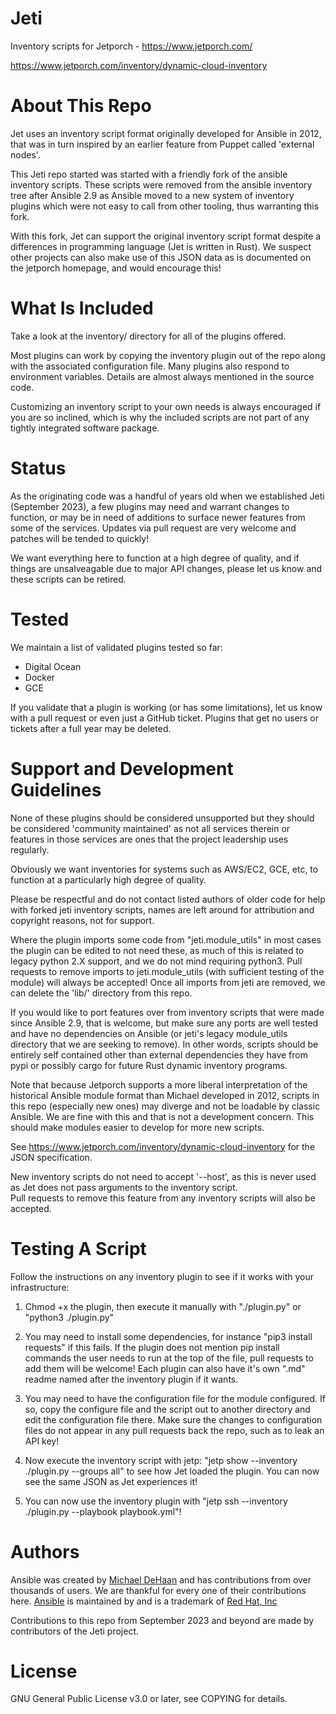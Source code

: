 Jeti
====

Inventory scripts for Jetporch - https://www.jetporch.com/

https://www.jetporch.com/inventory/dynamic-cloud-inventory

About This Repo
===============

Jet uses an inventory script format originally developed for Ansible in 2012, that was in turn inspired by an earlier feature from Puppet
called 'external nodes'.

This Jeti repo started was started with a friendly fork of the ansible inventory scripts. These scripts were removed from the ansible inventory tree after Ansible 2.9
as Ansible moved to a new system of inventory plugins which were not easy to call from other tooling, thus warranting this fork.

With this fork, Jet can support the original inventory script format despite a differences in programming language (Jet is written in Rust). 
We suspect other projects can also make use of this JSON data as is documented on the jetporch homepage, and would encourage this!

What Is Included
================

Take a look at the inventory/ directory for all of the plugins offered.  

Most plugins can work by copying the inventory plugin out of the repo
along with the associated configuration file. Many plugins also respond to environment variables. Details are almost always mentioned
in the source code.

Customizing an inventory script to your own needs is always encouraged if you are so inclined, which is why the included scripts are not part of any 
tightly integrated software package.

Status
======

As the originating code was a handful of years old when we established Jeti (September 2023), a few plugins may need and warrant changes to function, 
or may be in need of additions to surface newer features from some of the services.  Updates via pull request are very welcome and patches will be tended to quickly!

We want everything here to function at a high degree of quality, and if things are unsalveagable due to major
API changes, please let us know and these scripts can be retired.

Tested
======

We maintain a list of validated plugins tested so far:

* Digital Ocean
* Docker
* GCE

If you validate that a plugin is working (or has some limitations), let us know with a pull request or even just a GitHub ticket.  Plugins that get no users
or tickets after a full year may be deleted.

Support and Development Guidelines
==================================

None of these plugins should be considered unsupported but they should be considered 'community maintained' as not all services therein
or features in those services are ones that the project leadership uses regularly.

Obviously we want inventories for systems such as AWS/EC2, GCE, etc, to function at a particularly high degree of quality.

Please be respectful and do not contact listed authors of older code
for help with forked jeti inventory scripts, names are left around for attribution and copyright reasons, not for support.

Where the plugin imports some code from "jeti.module_utils" in most cases the plugin can be edited to not need these, as much of this
is related to legacy python 2.X support, and we do not mind requiring python3.  Pull requests to remove imports to jeti.module_utils
(with sufficient testing of the module) will always be accepted! Once all imports from jeti are removed, we can delete
the 'lib/' directory from this repo.

If you would like to port features over from inventory scripts that were made since Ansible 2.9, that is welcome, but make sure
any ports are well tested and have no dependencies on Ansible (or jeti's legacy module_utils directory that we are seeking to remove).
In other words, scripts should be entirely self contained other than external dependencies they have from pypi or possibly cargo for
future Rust dynamic inventory programs.

Note that because Jetporch supports a more liberal interpretation of the historical Ansible module format than Michael developed
in 2012, scripts in this repo (especially new ones) may diverge and not be loadable by classic Ansible. 
We are fine with this and that is not a development concern. This should make modules easier to develop for more new scripts.

See https://www.jetporch.com/inventory/dynamic-cloud-inventory for the JSON specification.

New inventory scripts do not need to accept '--host', as this is never used as Jet does not pass arguments to the inventory script.  
Pull requests to remove this feature from any inventory scripts will also be accepted.

Testing A Script
================

Follow the instructions on any inventory plugin to see if it works with your infrastructure:

1) Chmod +x the plugin, then execute it manually with "./plugin.py" or "python3 ./plugin.py"

2) You may need to install some dependencies, for instance "pip3 install requests" if this fails.  If the plugin does not mention
pip install commands the user needs to run at the top of the file, pull requests to add them will be welcome! Each plugin can
also have it's own ".md" readme named after the inventory plugin if it wants.

3) You may need to have the configuration file for the module configured.  If so, copy the configure file and the script
out to another directory and edit the configuration file there.  Make sure the changes to configuration files do not
appear in any pull requests back the repo, such as to leak an API key!

4) Now execute the inventory script with jetp: "jetp show --inventory ./plugin.py --groups all" to see how Jet loaded the plugin.
You can now see the same JSON as Jet experiences it!

5) You can now use the inventory plugin with "jetp ssh --inventory ./plugin.py --playbook playbook.yml"!

Authors
=======

Ansible was created by [Michael DeHaan](https://github.com/mpdehaan)
and has contributions from over thousands of users. We are thankful for every one
of their contributions here. [Ansible](https://www.ansible.com) is maintained by and
is a trademark of [Red Hat, Inc](https://www.redhat.com>)

Contributions to this repo from September 2023 and beyond are made by
contributors of the Jeti project.

License
=======

GNU General Public License v3.0 or later, see COPYING for details.


